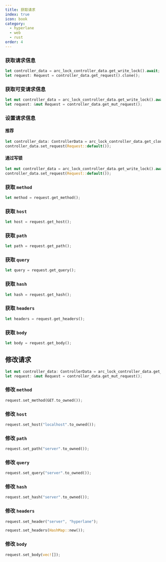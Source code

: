 ```yaml
---
title: 获取请求
index: true
icon: book
category:
  - hyperlane
  - web
  - rust
order: 4
---
```


### 获取请求信息

```rust
let controller_data = arc_lock_controller_data.get_write_lock().await;
let request: Request = controller_data.get_request().clone();
```

### 获取可变请求信息

```rust
let mut controller_data = arc_lock_controller_data.get_write_lock().await;
let request: &mut Request = controller_data.get_mut_request();
```

### 设置请求信息

#### 推荐

```rust
let controller_data: ControllerData = arc_lock_controller_data.get_clone().await;
controller_data.set_request(Request::default());
```

#### 通过写锁

```rust
let mut controller_data = arc_lock_controller_data.get_write_lock().await;
controller_data.set_request(Request::default());
```

### 获取 `method`

```rust
let method = request.get_method();
```

### 获取 `host`

```rust
let host = request.get_host();
```

### 获取 `path`

```rust
let path = request.get_path();
```

### 获取 `query`

```rust
let query = request.get_query();
```

### 获取 `hash`

```rust
let hash = request.get_hash();
```

### 获取 `headers`

```rust
let headers = request.get_headers();
```

### 获取 `body`

```rust
let body = request.get_body();
```

## 修改请求

```rust
let mut controller_data: ControllerData = arc_lock_controller_data.get_clone().await;
let request: &mut Request = controller_data.get_mut_request();
```

### 修改 `method`

```rust
request.set_method(GET.to_owned());
```

### 修改 `host`

```rust
request.set_host("localhost".to_owned());
```

### 修改 `path`

```rust
request.set_path("server".to_owned());
```

### 修改 `query`

```rust
request.set_query("server".to_owned());
```

### 修改 `hash`

```rust
request.set_hash("server".to_owned());
```

### 修改 `headers`

```rust
request.set_header("server", "hyperlane");
```

```rust
request.set_headers(HashMap::new());
```

### 修改 `body`

```rust
request.set_body(vec![]);
```

<Bottom />
